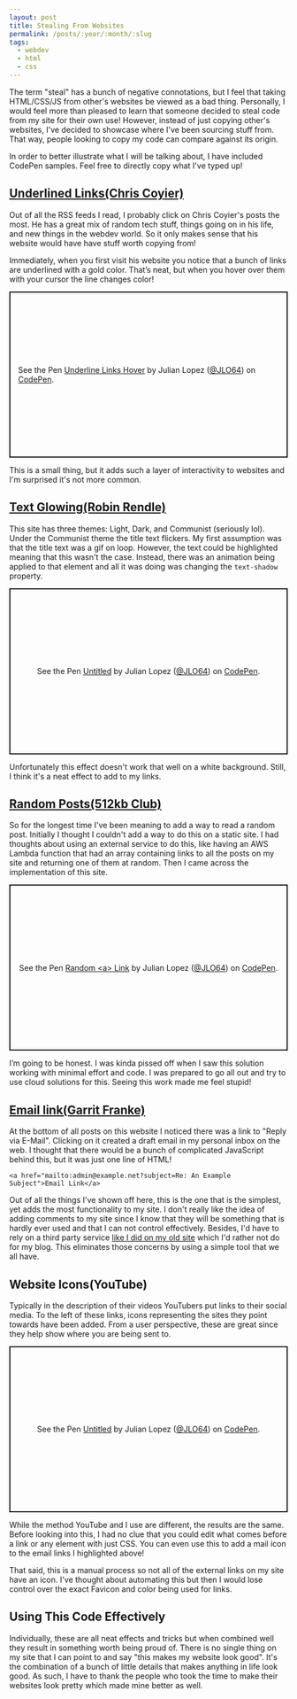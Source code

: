 ```yaml
---
layout: post
title: Stealing From Websites
permalink: /posts/:year/:month/:slug
tags:
  - webdev
  - html
  - css
---
```


The term "steal" has a bunch of negative connotations, but I feel that taking HTML/CSS/JS from other's websites be viewed as a bad thing. Personally, I would feel more than pleased to learn that someone decided to steal code from my site for their own use! However, instead of just copying other's websites, I've decided to showcase where I've been sourcing stuff from. That way, people looking to copy my code can compare against its origin.

In order to better illustrate what I will be talking about, I have included CodePen samples. Feel free to directly copy what I've typed up!

## [Underlined Links(Chris Coyier)](https://chriscoyier.net/)

Out of all the RSS feeds I read, I probably click on Chris Coyier's posts the most. He has a great mix of random tech stuff, things going on in his life, and new things in the webdev world. So it only makes sense that his website would have have stuff worth copying from!

Immediately, when you first visit his website you notice that a bunch of links are underlined with a gold color. That’s neat, but when you hover over them with your cursor the line changes color! 

<p class="codepen" data-height="300" data-theme-id="dark" data-default-tab="css,result" data-slug-hash="eYxqWdb" data-user="JLO64" style="height: 300px; box-sizing: border-box; display: flex; align-items: center; justify-content: center; border: 2px solid; margin: 1em 0; padding: 1em;">
  <span>See the Pen <a href="https://codepen.io/JLO64/pen/eYxqWdb">
  Underline Links Hover</a> by Julian Lopez (<a href="https://codepen.io/JLO64">@JLO64</a>)
  on <a href="https://codepen.io">CodePen</a>.</span>
</p>
<script async src="https://cpwebassets.codepen.io/assets/embed/ei.js"></script>

This is a small thing, but it adds such a layer of interactivity to websites and I'm surprised it's not more common.

## [Text Glowing(Robin Rendle)](https://robinrendle.com/)

This site has three themes: Light, Dark, and Communist (seriously lol). Under the Communist theme the title text flickers. My first assumption was that the title text was a gif on loop. However, the text could be highlighted meaning that this wasn't the case. Instead, there was an animation being applied to that element and all it was doing was changing the `text-shadow` property.

<p class="codepen" data-height="300" data-theme-id="dark" data-default-tab="css,result" data-slug-hash="KKJOmQG" data-user="JLO64" style="height: 300px; box-sizing: border-box; display: flex; align-items: center; justify-content: center; border: 2px solid; margin: 1em 0; padding: 1em;">
  <span>See the Pen <a href="https://codepen.io/JLO64/pen/KKJOmQG">
  Untitled</a> by Julian Lopez (<a href="https://codepen.io/JLO64">@JLO64</a>)
  on <a href="https://codepen.io">CodePen</a>.</span>
</p>
<script async src="https://cpwebassets.codepen.io/assets/embed/ei.js"></script>

Unfortunately this effect doesn't work that well on a white background. Still, I think it's a neat effect to add to my links.

## [Random Posts(512kb Club)](https://512kb.club/)

So for the longest time I've been meaning to add a way to read a random post. Initially I thought I couldn't add a way to do this on a static site. I had thoughts about using an external service to do this, like having an AWS Lambda function that had an array containing links to all the posts on my site and returning one of them at random. Then I came across the implementation of this site.

<p class="codepen" data-height="300" data-theme-id="dark" data-default-tab="js,result" data-slug-hash="oNmKVBW" data-user="JLO64" style="height: 300px; box-sizing: border-box; display: flex; align-items: center; justify-content: center; border: 2px solid; margin: 1em 0; padding: 1em;">
  <span>See the Pen <a href="https://codepen.io/JLO64/pen/oNmKVBW">
  Random &lt;a&gt; Link</a> by Julian Lopez (<a href="https://codepen.io/JLO64">@JLO64</a>)
  on <a href="https://codepen.io">CodePen</a>.</span>
</p>
<script async src="https://cpwebassets.codepen.io/assets/embed/ei.js"></script>

I’m going to be honest. I was kinda pissed off when I saw this solution working with minimal effort and code. I was prepared to go all out and try to use cloud solutions for this. Seeing this work made me feel stupid!

## [Email link(Garrit Franke)](https://garrit.xyz/)

At the bottom of all posts on this website I noticed there was a link to "Reply via E-Mail". Clicking on it created a draft email in my personal inbox on the web. I thought that there would be a bunch of complicated JavaScript behind this, but it was just one line of HTML!

```
<a href="mailto:admin@example.net?subject=Re: An Example Subject">Email Link</a>
```

Out of all the things I've shown off here, this is the one that is the simplest, yet adds the most functionality to my site. I don't really like the idea of adding comments to my site since I know that they will be something that is hardly ever used and that I can not control effectively. Besides, I'd have to rely on a third party service [like I did on my old site](2023-12-9-Bringing-My-Old-Website-Back-From-The-Dead.md) which I'd rather not do for my blog. This eliminates those concerns by using a simple tool that we all have.

## Website Icons(YouTube)
Typically in the description of their videos YouTubers put links to their social media. To the left of these links, icons representing the sites they point towards have been added. From a user perspective, these are great since they help show where you are being sent to.

<p class="codepen" data-height="300" data-theme-id="dark" data-default-tab="css,result" data-slug-hash="YzBmgxY" data-user="JLO64" style="height: 300px; box-sizing: border-box; display: flex; align-items: center; justify-content: center; border: 2px solid; margin: 1em 0; padding: 1em;">
  <span>See the Pen <a href="https://codepen.io/JLO64/pen/YzBmgxY">
  Untitled</a> by Julian Lopez (<a href="https://codepen.io/JLO64">@JLO64</a>)
  on <a href="https://codepen.io">CodePen</a>.</span>
</p>
<script async src="https://cpwebassets.codepen.io/assets/embed/ei.js"></script>

 While the method YouTube and I use are different, the results are the same. Before looking into this, I had no clue that you could edit what comes before a link or any element with just CSS. You can even use this to add a mail icon to the email links I highlighted above!

That said, this is a manual process so not all of the external links on my site have an icon. I've thought about automating this but then I would lose control over the exact Favicon and color being used for links. 

## Using This Code Effectively

Individually, these are all neat effects and tricks but when combined well they result in something worth being proud of. There is no single thing on my site that I can point to and say "this makes my website look good". It's the combination of a bunch of little details that makes anything in life look good. As such, I have to thank the people who took the time to make their websites look pretty which made mine better as well.